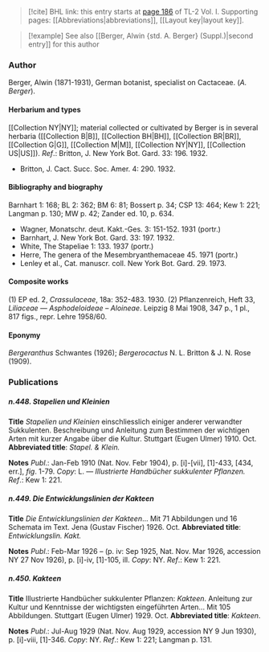 > [!cite] BHL link: this entry starts at [page 186](https://www.biodiversitylibrary.org/item/103414#page/234/mode/1up) of TL-2 Vol. I.
> Supporting pages: [[Abbreviations|abbreviations]], [[Layout key|layout key]].

> [!example] See also [[Berger, Alwin {std. A. Berger} (Suppl.)|second entry]] for this author

### Author

Berger, Alwin (1871-1931), German botanist, specialist on Cactaceae. (*A. Berger*).

#### Herbarium and types

[[Collection NY|NY]]; material collected or cultivated by Berger is in several herbaria ([[Collection B|B]], [[Collection BH|BH]], [[Collection BR|BR]], [[Collection G|G]], [[Collection M|M]], [[Collection NY|NY]], [[Collection US|US]]).
*Ref*.: Britton, J. New York Bot. Gard. 33: 196. 1932.
- Britton, J. Cact. Succ. Soc. Amer. 4: 290. 1932.

#### Bibliography and biography

Barnhart 1: 168; BL 2: 362; BM 6: 81; Bossert p. 34; CSP 13: 464; Kew 1: 221; Langman p. 130; MW p. 42; Zander ed. 10, p. 634.
- Wagner, Monatschr. deut. Kakt.-Ges. 3: 151-152. 1931 (portr.)
- Barnhart, J. New York Bot. Gard. 33: 197. 1932.
- White, The Stapeliae 1: 133. 1937 (portr.)
- Herre, The genera of the Mesembryanthemaceae 45. 1971 (portr.)
- Lenley et al., Cat. manuscr. coll. New York Bot. Gard. 29. 1973.

#### Composite works

(1) EP ed. 2, *Crassulaceae*, 18a: 352-483. 1930. (2) Pflanzenreich, Heft 33, *Liliaceae — Asphodeloideae – Aloineae*. Leipzig 8 Mai 1908, 347 p., 1 pl., 817 figs., repr. Lehre 1958/60.

#### Eponymy

*Bergeranthus* Schwantes (1926); *Bergerocactus* N. L. Britton & J. N. Rose (1909).

### Publications

##### n.448. Stapelien und Kleinien

**Title**
*Stapelien und Kleinien* einschliesslich einiger anderer verwandter Sukkulenten. Beschreibung und Anleitung zum Bestimmen der wichtigen Arten mit kurzer Angabe über die Kultur. Stuttgart (Eugen Ulmer) 1910. Oct.
**Abbreviated title**: *Stapel. & Klein.*

**Notes**
*Publ*.: Jan-Feb 1910 (Nat. Nov. Febr 1904), p. \[i\]-\[vii\], \[1\]-433, \[434, err.\], *fig*. 1-79.
*Copy*: L. — *Illustrierte Handbücher sukkulenter Pflanzen.
Ref*.: Kew 1: 221.

##### n.449. Die Entwicklungslinien der Kakteen

**Title**
*Die Entwicklungslinien der Kakteen*... Mit 71 Abbildungen und 16 Schemata im Text. Jena (Gustav Fischer) 1926. Oct.
**Abbreviated title**: *Entwicklungslin. Kakt.*

**Notes**
*Publ*.: Feb-Mar 1926 – (p. iv: Sep 1925, Nat. Nov. Mar 1926, accession NY 27 Nov 1926), p. \[i\]-iv, \[1\]-105, ill. *Copy*: NY.
*Ref*.: Kew 1: 221.

##### n.450. Kakteen

**Title**
Illustrierte Handbücher sukkulenter Pflanzen: *Kakteen*. Anleitung zur Kultur und Kenntnisse der wichtigsten eingeführten Arten... Mit 105 Abbildungen. Stuttgart (Eugen Ulmer) 1929. Oct.
**Abbreviated title**: *Kakteen*.

**Notes**
*Publ*.: Jul-Aug 1929 (Nat. Nov. Aug 1929, accession NY 9 Jun 1930), p. \[i\]-viii, \[1\]-346.
*Copy*: NY.
*Ref*.: Kew 1: 221; Langman p. 131.


